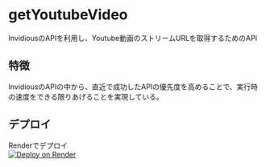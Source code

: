 # getYoutubeVideo
InvidiousのAPIを利用し、Youtube動画のストリームURLを取得するためのAPI
## 特徴
InvidiousのAPIの中から、直近で成功したAPIの優先度を高めることで、実行時の速度をできる限りあげることを実現している。
## デプロイ
Renderでデプロイ  
[![Deploy on Render](https://render.com/images/deploy-to-render-button.svg)](https://render.com/deploy?repo=https://github.com/chito-jp/getYoutube-Video)
